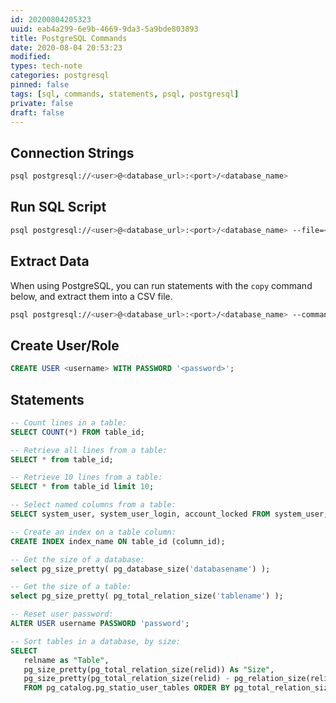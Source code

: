 ```yaml
---
id: 20200804205323
uuid: eab4a299-6e9b-4669-9da3-5a9bde803893
title: PostgreSQL Commands
date: 2020-08-04 20:53:23
modified: 
types: tech-note
categories: postgresql
pinned: false
tags: [sql, commands, statements, psql, postgresql]
private: false
draft: false
---
```


## Connection Strings

```sh
psql postgresql://<user>@<database_url>:<port>/<database_name>
```

## Run SQL Script

```sh
psql postgresql://<user>@<database_url>:<port>/<database_name> --file=<script>.sql
```

## Extract Data

When using PostgreSQL, you can run statements with the `copy` command below, and extract them into a CSV file.

```sh
psql postgresql://<user>@<database_url>:<port>/<database_name> --command="copy (SELECT * FROM table_id) TO STDOUT WITH CSV DELIMITER ',' HEADER;" > output.csv
```
## Create User/Role

```sql
CREATE USER <username> WITH PASSWORD '<password>';
```

## Statements

```sql
-- Count lines in a table:
SELECT COUNT(*) FROM table_id; 

-- Retrieve all lines from a table:
SELECT * from table_id;

-- Retrieve 10 lines from a table:
SELECT * from table_id limit 10;

-- Select named columns from a table:
SELECT system_user, system_user_login, account_locked FROM system_user;

-- Create an index on a table column:
CREATE INDEX index_name ON table_id (column_id);

-- Get the size of a database:
select pg_size_pretty( pg_database_size('databasename') );

-- Get the size of a table:
select pg_size_pretty( pg_total_relation_size('tablename') );

-- Reset user password:
ALTER USER username PASSWORD 'password';

-- Sort tables in a database, by size:
SELECT
   relname as "Table",
   pg_size_pretty(pg_total_relation_size(relid)) As "Size",
   pg_size_pretty(pg_total_relation_size(relid) - pg_relation_size(relid)) as "External Size"
   FROM pg_catalog.pg_statio_user_tables ORDER BY pg_total_relation_size(relid) DESC;
```
